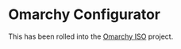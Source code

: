 # Omarchy Configurator

This has been rolled into the [Omarchy ISO](/omacom-io/omarchy-iso) project.
